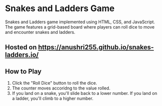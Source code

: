 # Snakes and Ladders Game

Snakes and Ladders game implemented using HTML, CSS, and JavaScript. The game features a grid-based board where players can roll dice to move and encounter snakes and ladders.

## Hosted on https://anushri255.github.io/snakes-ladders.io/

## How to Play

1. Click the "Roll Dice" button to roll the dice.
2. The counter moves accoridng to the value rolled.
3. If you land on a snake, you'll slide back to a lower number. If you land on a ladder, you'll climb to a higher number.
